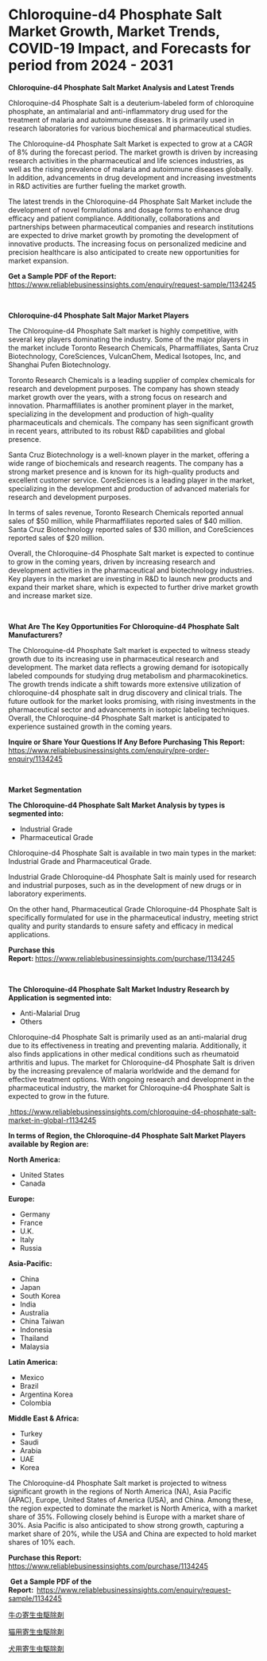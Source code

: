 <p><h1>Chloroquine-d4 Phosphate Salt Market Growth, Market Trends, COVID-19 Impact, and Forecasts for period from 2024 - 2031</h1></p><p><strong>Chloroquine-d4 Phosphate Salt Market Analysis and Latest Trends</strong></p>
<p><p>Chloroquine-d4 Phosphate Salt is a deuterium-labeled form of chloroquine phosphate, an antimalarial and anti-inflammatory drug used for the treatment of malaria and autoimmune diseases. It is primarily used in research laboratories for various biochemical and pharmaceutical studies.</p><p>The Chloroquine-d4 Phosphate Salt Market is expected to grow at a CAGR of 8% during the forecast period. The market growth is driven by increasing research activities in the pharmaceutical and life sciences industries, as well as the rising prevalence of malaria and autoimmune diseases globally. In addition, advancements in drug development and increasing investments in R&D activities are further fueling the market growth.</p><p>The latest trends in the Chloroquine-d4 Phosphate Salt Market include the development of novel formulations and dosage forms to enhance drug efficacy and patient compliance. Additionally, collaborations and partnerships between pharmaceutical companies and research institutions are expected to drive market growth by promoting the development of innovative products. The increasing focus on personalized medicine and precision healthcare is also anticipated to create new opportunities for market expansion.</p></p>
<p><strong>Get a Sample PDF of the Report:&nbsp;</strong> <a href="https://www.reliablebusinessinsights.com/enquiry/request-sample/1134245">https://www.reliablebusinessinsights.com/enquiry/request-sample/1134245</a></p>
<p>&nbsp;</p>
<p><strong>Chloroquine-d4 Phosphate Salt Major Market Players</strong></p>
<p><p>The Chloroquine-d4 Phosphate Salt market is highly competitive, with several key players dominating the industry. Some of the major players in the market include Toronto Research Chemicals, Pharmaffiliates, Santa Cruz Biotechnology, CoreSciences, VulcanChem, Medical Isotopes, Inc, and Shanghai Pufen Biotechnology.</p><p>Toronto Research Chemicals is a leading supplier of complex chemicals for research and development purposes. The company has shown steady market growth over the years, with a strong focus on research and innovation. Pharmaffiliates is another prominent player in the market, specializing in the development and production of high-quality pharmaceuticals and chemicals. The company has seen significant growth in recent years, attributed to its robust R&D capabilities and global presence.</p><p>Santa Cruz Biotechnology is a well-known player in the market, offering a wide range of biochemicals and research reagents. The company has a strong market presence and is known for its high-quality products and excellent customer service. CoreSciences is a leading player in the market, specializing in the development and production of advanced materials for research and development purposes.</p><p>In terms of sales revenue, Toronto Research Chemicals reported annual sales of $50 million, while Pharmaffiliates reported sales of $40 million. Santa Cruz Biotechnology reported sales of $30 million, and CoreSciences reported sales of $20 million.</p><p>Overall, the Chloroquine-d4 Phosphate Salt market is expected to continue to grow in the coming years, driven by increasing research and development activities in the pharmaceutical and biotechnology industries. Key players in the market are investing in R&D to launch new products and expand their market share, which is expected to further drive market growth and increase market size.</p></p>
<p>&nbsp;</p>
<p><strong>What Are The Key Opportunities For Chloroquine-d4 Phosphate Salt Manufacturers?</strong></p>
<p><p>The Chloroquine-d4 Phosphate Salt market is expected to witness steady growth due to its increasing use in pharmaceutical research and development. The market data reflects a growing demand for isotopically labeled compounds for studying drug metabolism and pharmacokinetics. The growth trends indicate a shift towards more extensive utilization of chloroquine-d4 phosphate salt in drug discovery and clinical trials. The future outlook for the market looks promising, with rising investments in the pharmaceutical sector and advancements in isotopic labeling techniques. Overall, the Chloroquine-d4 Phosphate Salt market is anticipated to experience sustained growth in the coming years.</p></p>
<p><strong>Inquire or Share Your Questions If Any Before Purchasing This Report:</strong> <a href="https://www.reliablebusinessinsights.com/enquiry/pre-order-enquiry/1134245">https://www.reliablebusinessinsights.com/enquiry/pre-order-enquiry/1134245</a></p>
<p>&nbsp;</p>
<p><strong>Market Segmentation</strong></p>
<p><strong>The Chloroquine-d4 Phosphate Salt Market Analysis by types is segmented into:</strong></p>
<p><ul><li>Industrial Grade</li><li>Pharmaceutical Grade</li></ul></p>
<p><p>Chloroquine-d4 Phosphate Salt is available in two main types in the market: Industrial Grade and Pharmaceutical Grade. </p><p>Industrial Grade Chloroquine-d4 Phosphate Salt is mainly used for research and industrial purposes, such as in the development of new drugs or in laboratory experiments. </p><p>On the other hand, Pharmaceutical Grade Chloroquine-d4 Phosphate Salt is specifically formulated for use in the pharmaceutical industry, meeting strict quality and purity standards to ensure safety and efficacy in medical applications.</p></p>
<p><strong>Purchase this Report:&nbsp;</strong><a href="https://www.reliablebusinessinsights.com/purchase/1134245">https://www.reliablebusinessinsights.com/purchase/1134245</a></p>
<p>&nbsp;</p>
<p><strong>The Chloroquine-d4 Phosphate Salt Market Industry Research by Application is segmented into:</strong></p>
<p><ul><li>Anti-Malarial Drug</li><li>Others</li></ul></p>
<p><p>Chloroquine-d4 Phosphate Salt is primarily used as an anti-malarial drug due to its effectiveness in treating and preventing malaria. Additionally, it also finds applications in other medical conditions such as rheumatoid arthritis and lupus. The market for Chloroquine-d4 Phosphate Salt is driven by the increasing prevalence of malaria worldwide and the demand for effective treatment options. With ongoing research and development in the pharmaceutical industry, the market for Chloroquine-d4 Phosphate Salt is expected to grow in the future.</p></p>
<p><a href="https://www.reliablebusinessinsights.com/chloroquine-d4-phosphate-salt-market-in-global-r1134245">&nbsp;https://www.reliablebusinessinsights.com/chloroquine-d4-phosphate-salt-market-in-global-r1134245</a></p>
<p><strong>In terms of Region, the Chloroquine-d4 Phosphate Salt Market Players available by Region are:</strong></p>
<p>
    <p> <strong> North America: </strong>
        <ul>
            <li>United States</li>
            <li>Canada</li>
        </ul>
        </p> 
    <p> <strong> Europe: </strong>
        <ul>
            <li>Germany</li>
            <li>France</li>
            <li>U.K.</li>
            <li>Italy</li>
            <li>Russia</li>
        </ul>
        </p> 
    <p> <strong> Asia-Pacific: </strong>
        <ul>
            <li>China</li>
            <li>Japan</li>
            <li>South Korea</li>
            <li>India</li>
            <li>Australia</li>
            <li>China Taiwan</li>
            <li>Indonesia</li>
            <li>Thailand</li>
            <li>Malaysia</li>
        </ul>
        </p> 
    <p> <strong> Latin America: </strong>
        <ul>
            <li>Mexico</li>
            <li>Brazil</li>
            <li>Argentina Korea</li>
            <li>Colombia</li>
        </ul>
        </p> 
    <p> <strong> Middle East & Africa: </strong>
        <ul>
            <li>Turkey</li>
            <li>Saudi</li>
            <li>Arabia</li>
            <li>UAE</li>
            <li>Korea</li>
        </ul>
    </p>
    </p>
<p><p>The Chloroquine-d4 Phosphate Salt market is projected to witness significant growth in the regions of North America (NA), Asia Pacific (APAC), Europe, United States of America (USA), and China. Among these, the region expected to dominate the market is North America, with a market share of 35%. Following closely behind is Europe with a market share of 30%. Asia Pacific is also anticipated to show strong growth, capturing a market share of 20%, while the USA and China are expected to hold market shares of 10% each.</p></p>
<p><strong>Purchase this Report: </strong><a href="https://www.reliablebusinessinsights.com/purchase/1134245">https://www.reliablebusinessinsights.com/purchase/1134245</a></p>
<p>&nbsp;<strong>Get a Sample PDF of the Report:&nbsp;&nbsp;</strong><a href="https://www.reliablebusinessinsights.com/enquiry/request-sample/1134245">https://www.reliablebusinessinsights.com/enquiry/request-sample/1134245</a></p>
<p><strong></strong></p>
<p><p><a href="https://github.com/CarlieShields/Market-Research-Report-List-1/blob/main/8128365104100.md">牛の寄生虫駆除剤</a></p><p><a href="https://github.com/avbqbctihcbe2/Market-Research-Report-List-2/blob/main/1585095104102.md">猫用寄生虫駆除剤</a></p><p><a href="https://github.com/HershelKris/Market-Research-Report-List-1/blob/main/5097276104101.md">犬用寄生虫駆除剤</a></p></p>